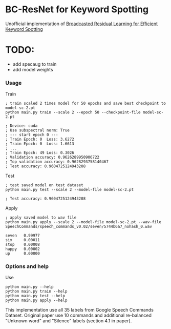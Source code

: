 # BC-ResNet for Keyword Spotting

Unofficial implementation of [Broadcasted Residual Learning for Efficient Keyword Spotting](https://arxiv.org/abs/2106.04140)

# TODO:
- add specaug to train
- add model weights


### Usage

Train
```
; train scaled 2 times model for 50 epochs and save best checkpoint to model-sc-2.pt
python main.py train --scale 2 --epoch 50 --checkpoint-file model-sc-2.pt

; Device: cuda
; Use subspectral norm: True
; --- start epoch 0 ---
; Train Epoch: 0  Loss: 3.6272
; Train Epoch: 0  Loss: 1.6613
; ...
; Train Epoch: 49 Loss: 0.3026
; Validation accuracy: 0.9626289950906722
; Top validation accuracy: 0.9628293758140467
; Test accuracy: 0.9604725124943208
```

Test
```
; test saved model on test dataset
python main.py test --scale 2 --model-file model-sc-2.pt

; Test accuracy: 0.9604725124943208
```

Apply
```
; apply saved model to wav file
python main.py apply --scale 2 --model-file model-sc-2.pt --wav-file SpeechCommands/speech_commands_v0.02/seven/5744b6a7_nohash_0.wav

seven   0.99977
six     0.00011
stop    0.00008
happy   0.00002
up      0.00000
```

### Options and help
Use
```
python main.py --help
python main.py train --help
python main.py test --help
python main.py apply --help
```

This implementation use all 35 labels from Google Speech Commands Dataset. Original paper use 10 commands and additional re-balanced "Unknown word" and "Silence" labels (section 4.1 in paper).
